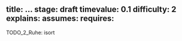 title: ...
stage: draft
timevalue: 0.1
difficulty: 2
explains:
assumes:
requires:
---

TODO_2_Ruhe: isort
